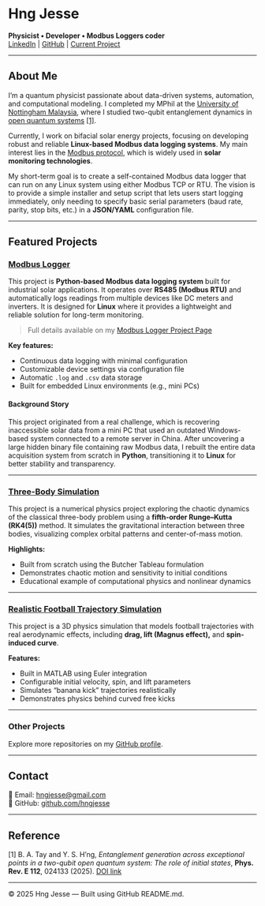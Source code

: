 # Hng Jesse

**Physicist • Developer • Modbus Loggers coder**  
[LinkedIn](https://www.linkedin.com/in/hngys/) | [GitHub](https://github.com/hngjesse) | [Current Project](https://hngjesse.github.io/Modbus_loggers/)

---

## About Me

I’m a quantum physicist passionate about data-driven systems, automation, and computational modeling. I completed my MPhil at the [University of Nottingham Malaysia](https://www.nottingham.edu.my/), where I studied two-qubit entanglement dynamics in [open quantum systems](https://en.wikipedia.org/wiki/Open_quantum_system) [[1]](#ref1).

Currently, I work on bifacial solar energy projects, focusing on developing robust and reliable **Linux-based Modbus data logging systems**. My main interest lies in the [Modbus protocol](https://en.wikipedia.org/wiki/Modbus), which is widely used in **solar monitoring technologies**.

My short-term goal is to create a self-contained Modbus data logger that can run on any Linux system using either Modbus TCP or RTU. The vision is to provide a simple installer and setup script that lets users start logging immediately, only needing to specify basic serial parameters (baud rate, parity, stop bits, etc.) in a **JSON/YAML** configuration file.

---

## Featured Projects

### [Modbus Logger](https://github.com/hngjesse/Modbus_loggers)

This project is **Python-based Modbus data logging system** built for industrial solar applications. It operates over **RS485 (Modbus RTU)** and automatically logs readings from multiple devices like DC meters and inverters. It is designed for **Linux** where it provides a lightweight and reliable solution for long-term monitoring.

> Full details available on my [Modbus Logger Project Page](https://hngjesse.github.io/Modbus_loggers/)

**Key features:**
- Continuous data logging with minimal configuration  
- Customizable device settings via configuration file  
- Automatic `.log` and `.csv` data storage  
- Built for embedded Linux environments (e.g., mini PCs)

#### Background Story
This project originated from a real challenge, which is recovering inaccessible solar data from a mini PC that used an outdated Windows-based system connected to a remote server in China. After uncovering a large hidden binary file containing raw Modbus data, I rebuilt the entire data acquisition system from scratch in **Python**, transitioning it to **Linux** for better stability and transparency.

---

### [Three-Body Simulation](https://github.com/hngjesse/Three_body_simulation)

This project is a numerical physics project exploring the chaotic dynamics of the classical three-body problem using a **fifth-order Runge–Kutta (RK4(5))** method.  It simulates the gravitational interaction between three bodies, visualizing complex orbital patterns and center-of-mass motion.

**Highlights:**
- Built from scratch using the Butcher Tableau formulation  
- Demonstrates chaotic motion and sensitivity to initial conditions  
- Educational example of computational physics and nonlinear dynamics

---

### [Realistic Football Trajectory Simulation](https://github.com/hngjesse/Realistic_football_simulation)

This project is a 3D physics simulation that models football trajectories with real aerodynamic effects, including **drag, lift (Magnus effect),** and **spin-induced curve**.

**Features:**
- Built in MATLAB using Euler integration  
- Configurable initial velocity, spin, and lift parameters  
- Simulates “banana kick” trajectories realistically  
- Demonstrates physics behind curved free kicks  

---

### Other Projects
Explore more repositories on my [GitHub profile](https://github.com/hngjesse).

---

## Contact

📧 Email: [hngjesse@gmail.com](mailto:hngjesse@gmail.com)  
🔗 GitHub: [github.com/hngjesse](https://github.com/hngjesse)

---

## Reference
<a id="ref1"></a>
[1] B. A. Tay and Y. S. H’ng, *Entanglement generation across exceptional points in a two-qubit open quantum system: The role of initial states*, **Phys. Rev. E 112**, 024133 (2025). [DOI link](https://doi.org/10.1103/24cd-939t)

---

© 2025 Hng Jesse — Built using GitHub README.md.